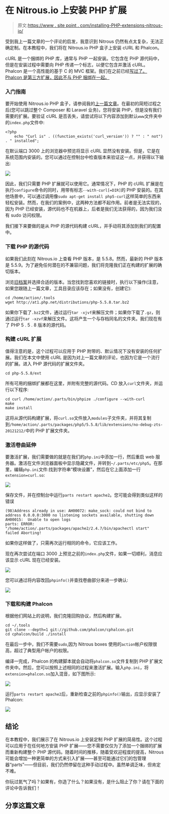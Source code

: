 # 在 Nitrous.io 上安装 PHP 扩展

> 原文:[https://www . site point . com/installing-PHP-extensions-nitrous-io/](https://www.sitepoint.com/installing-php-extensions-nitrous-io/)

受到我上一篇文章的一个评论的启发，我意识到 Nitrous 仍然有点太复杂，无法正确定制。在本教程中，我们将在 Nitrous.io PHP 盒子上安装 cURL 和 Phalcon。

cURL 是一个捆绑的 PHP 库，通常与 PHP 一起安装。它包含在 PHP 源代码中，但是在安装过程中需要向 PHP 传递一个标志，以便它包含并激活 cURL。Phalcon 是一个高性能的基于 C 的 MVC 框架。我们在之前已经[写过了。Phalcon 是第三方扩展，因此不与 PHP 捆绑在一起。](https://www.sitepoint.com/up-and-running-with-the-fastest-php-framework-on-php7-in-5-mins/)

### 入门指南

要开始使用 Nitrous.io PHP 盒子，请参阅我的[上一篇文章](https://www.sitepoint.com/getting-started-laravel-nitrous-io/)。在最初的简短过程之后(您可以跳过整个 Composer 和 Laravel 业务)，您将安装 PHP，但是没有我们需要的扩展。要验证 cURL 是否丢失，请尝试将以下内容添加到默认`www`文件夹中的`index.php`文件中:

```
<?php
    echo "Curl is" . ((function_exists('curl_version')) ? "" : " not") . " installed";
```

在默认端口 3000 上的浏览器中预览将显示 cURL 显然没有安装。但是，它是在系统范围内安装的。您可以通过在控制台中检查版本来验证这一点，并获得以下输出:

![](../Images/75f3b850f80cf67baad7efe38d23074d.png)

因此，我们只需要 PHP 扩展就可以使用它。通常情况下，PHP 的 cURL 扩展是在执行`configure`命令的同时，用带有标志`--with-curl[=DIR]`的 PHP 安装的。在其他场景中，可以通过调用像`sudo apt-get install php5-curl`这样简单的东西来轻松安装。然而，在我们的案例中，这两种方法都不起作用。前者是无法实现的，因为 PHP 已经安装，源代码也不在机器上，后者是我们无法获得的，因为我们没有 sudo 访问权限。

我们接下来要做的是从 PHP 的源代码构建 cURL，并手动将其添加到我们的配置中。

### 下载 PHP 的源代码

如果我们此刻在 Nitrous.io 上查看 PHP 版本，是 5.5.8。然而，最新的 PHP 版本是 5.5.9。为了避免任何潜在的不兼容问题，我们将克隆我们正在构建的扩展的确切版本。

浏览[旧档案](https://php.net/releases/)并选择合适的版本。当您找到您喜欢的链接时，执行以下操作(注意，如果您跟随上一篇文章，工具目录应该存在；如果没有，创建它):

```
cd /home/action/.tools
wget http://at1.php.net/distributions/php-5.5.8.tar.bz2
```

如果你下载了`.bz2`文件，通过运行`tar -xjvf`来解压文件；如果你下载了`.gz`，则通过运行`tar -xzvf`来解压文件。这将产生一个与存档同名的文件夹。我们现在有了 PHP 5 . 5 . 8 版本的源代码。

### 构建 cURL 扩展

值得注意的是，这个过程可以应用于 PHP 附带的、默认情况下没有安装的任何扩展。我们在本文中使用 cURL 是因为对上一篇文章的评论，也因为它是一个流行的扩展。进入 PHP 源代码的扩展文件夹。

```
cd php-5.5.8/ext
```

所有可用的捆绑扩展都在这里，并附有完整的源代码。CD 放入`curl`文件夹，并运行以下程序:

```
cd curl /home/action/.parts/bin/phpize ./configure --with-curl
make
make install
```

这将从源代码构建扩展，将`curl.so`文件放入`modules`子文件夹，并将其复制到`/home/action/.parts/packages/php5/5.5.8/lib/extensions/no-debug-zts-20121212/`中的 PHP 扩展文件夹。

### 激活卷曲延伸

要激活扩展，我们需要做的就是在我们的`php.ini`中添加一行，然后重启 web 服务器。激活在文件浏览器面板中显示隐藏文件，并转到`~/.parts/etc/php5`。在那里，编辑`php.ini`文件:找到字符串“模块设置”，然后在它上面添加一行`extension=curl.so`:

![](../Images/1ab15bfd7b7bf65c3c573abe2192e5a8.png)

保存文件，并在控制台中运行`parts restart apache2`。您可能会得到类似这样的错误

```
(98)Address already in use: AH00072: make_sock: could not bind to address 0.0.0.0:3000 no listening sockets available, shutting down
AH00015:  Unable to open logs
parts: ERROR:  "/home/action/.parts/packages/apache2/2.4.7/bin/apachectl start" failed Aborting! 
```

如果你这样做了，只需再次运行相同的命令，它应该工作。

现在再次尝试在端口 3000 上预览之前的`index.php`文件，如果一切顺利，消息应该显示 cURL 现在已经安装。

![](../Images/ed84d9042467832a8a0e2f6f7ea6c4fb.png)

您可以通过将内容改回`phpinfo()`并查找卷曲部分来进一步确认:

![](../Images/281b9171788f44fea2ce5ede7f1008b4.png)

### 下载和构建 Phalcon

根据他们网站上的说明，我们克隆回购协议，然后构建扩展。

```
cd ~/.tools
git clone --depth=1 git://github.com/phalcon/cphalcon.git
cd cphalcon/build ./install
```

在最后一步中，我们不需要`sudo`,因为 Nitrous boxes 使用的`action`帐户权限很高，超过了典型用户帐户的权限。

编译一完成，Phalcon 的构建脚本就会自动将`phalcon.so`文件复制到 PHP 扩展文件夹中。然后，您可以按照上述相同的过程来激活扩展。输入`php.ini`，将`extension=phalcon.so`加入混音，如下图所示:

![](../Images/8815569f42689c3ce4496eda8f57dade.png)

运行`parts restart apache2`后，重新检查之前的`phpinfo()`输出，应显示安装了 Phalcon:

![](../Images/4927c867ef3c2bbd1bc305f232fa8338.png)

## 结论

在本教程中，我们展示了在 Nitrous.io 上安装定制 PHP 扩展的简易性。这个过程可以应用于在任何地方安装 PHP 扩展——您不需要仅仅为了添加一个捆绑的扩展而重新构建整个 PHP 源代码。随着时间的推移，随着受欢迎程度的提高，Nitrous 可能会增加一种更简单的方式来引入扩展——甚至可能通过它们的包管理器“parts”——但目前，我们仍然停留在这种手动过程中。虽然单调乏味，但肯定不难。

你玩过氮气了吗？如果有，你造了什么？如果没有，是什么阻止了你？请在下面的评论中告诉我们！

## 分享这篇文章